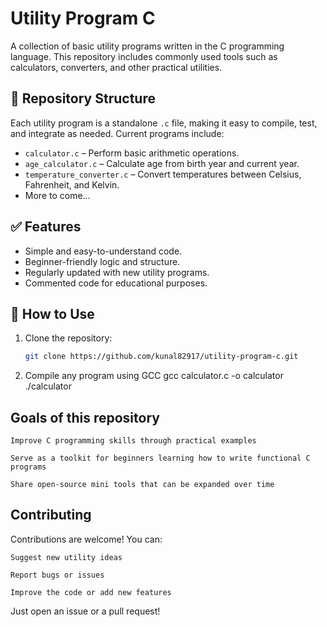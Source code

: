 # Utility Program C

A collection of basic utility programs written in the C programming language. This repository includes commonly used tools such as calculators, converters, and other practical utilities.

## 📁 Repository Structure

Each utility program is a standalone `.c` file, making it easy to compile, test, and integrate as needed. Current programs include:

- `calculator.c` – Perform basic arithmetic operations.
- `age_calculator.c` – Calculate age from birth year and current year.
- `temperature_converter.c` – Convert temperatures between Celsius, Fahrenheit, and Kelvin.
- More to come...

## ✅ Features

- Simple and easy-to-understand code.
- Beginner-friendly logic and structure.
- Regularly updated with new utility programs.
- Commented code for educational purposes.

## 🧠 How to Use

1. Clone the repository:
   ```bash
   git clone https://github.com/kunal82917/utility-program-c.git
2. Compile any program using GCC
   gcc calculator.c -o calculator
./calculator

## Goals of this repository 
    Improve C programming skills through practical examples

    Serve as a toolkit for beginners learning how to write functional C programs

    Share open-source mini tools that can be expanded over time

## Contributing 
   Contributions are welcome! You can:

    Suggest new utility ideas

    Report bugs or issues

    Improve the code or add new features

Just open an issue or a pull request!
